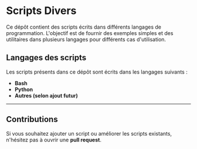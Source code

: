# Scripts Divers

Ce dépôt contient des scripts écrits dans différents langages de programmation. L'objectif est de fournir des exemples simples et des utilitaires dans plusieurs langages pour différents cas d'utilisation.

## Langages des scripts

Les scripts présents dans ce dépôt sont écrits dans les langages suivants :

- **Bash**
- **Python**
- **Autres (selon ajout futur)**

---
## Contributions

Si vous souhaitez ajouter un script ou améliorer les scripts existants, n'hésitez pas à ouvrir une **pull request**.


